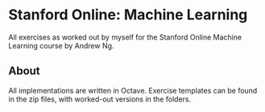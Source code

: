 # Stanford Online: Machine Learning

All exercises as worked out by myself for the Stanford Online Machine Learning course by Andrew Ng.

## About

All implementations are written in Octave. Exercise templates can be found in the
zip files, with worked-out versions in the folders.
